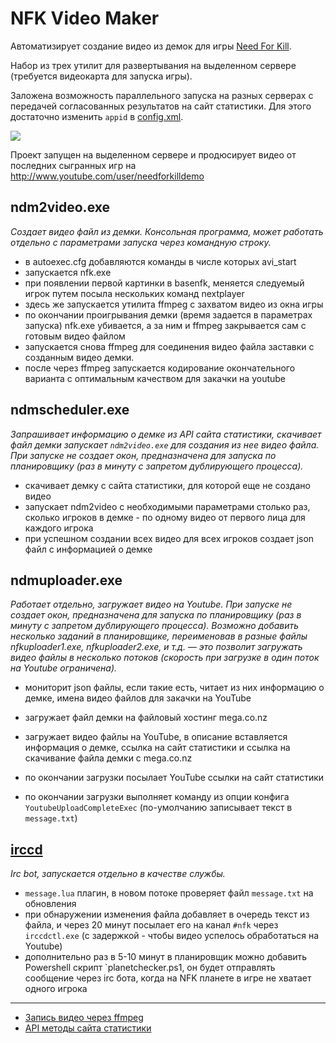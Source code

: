 NFK Video Maker
=============

Автоматизирует создание видео из демок для игры [Need For Kill](http://needforkill.ru). 

Набор из трех утилит для развертывания на выделенном сервере (требуется видеокарта для запуска игры). 

Заложена возможность параллельного запуска на разных серверах с передачей согласованных результатов на сайт статистики. Для этого достаточно изменить `appid` в [config.xml](https://github.com/HarpyWar/nfk-demomaker/blob/master/Helper/config.xml).


![](http://i.imgur.com/MZYuFaM.png)

Проект запущен на выделенном сервере и продюсирует видео от последних сыгранных игр на http://www.youtube.com/user/needforkilldemo

ndm2video.exe
--
*Создает видео файл из демки. Консольная программа, может работать отдельно с параметрами запуска через командную строку.*
- в autoexec.cfg добавляются команды в числе которых avi_start
- запускается nfk.exe
- при появлении первой картинки в basenfk, меняется следуемый игрок путем посыла нескольких команд nextplayer
- здесь же запускается утилита ffmpeg с захватом видео из окна игры
- по окончании проигрывания демки (время задается в параметрах запуска) nfk.exe убивается, а за ним и ffmpeg закрывается сам с готовым видео файлом
- запускается снова ffmpeg для соединения видео файла заставки с созданным видео демки.
- после через ffmpeg запускается кодирование окончательного варианта с оптимальным качеством для закачки на youtube

ndmscheduler.exe
--
*Запрашивает информацию о демке из API сайта статистики, скачивает файл демки запускает `ndm2video.exe` для создания из нее видео файла. При запуске не создает окон, предназначена для запуска по планировщику (раз в минуту с запретом дублирующего процесса).*
- скачивает демку с сайта статистики, для которой еще не создано видео
- запускает ndm2video с необходимыми параметрами столько раз, сколько игроков в демке - по одному видео от первого лица для каждого игрока 
- при успешном создании всех видео для всех игроков создает json файл с информацией о демке

ndmuploader.exe
--
*Работает отдельно, загружает видео на Youtube. При запуске не создает окон, предназначена для запуска по планировщику (раз в минуту с запретом дублирующего процесса). Возможно добавить несколько заданий в планировщике, переименовав в разные файлы nfkuploader1.exe, nfkuploader2.exe, и т.д.  &mdash; это позволит загружать видео файлы в несколько потоков (скорость при загрузке в один поток на Youtube ограничена).*
- мониторит json файлы, если такие есть, читает из них информацию о демке, имена видео файлов для закачки на YouTube
- загружает файл демки на файловый хостинг mega.co.nz
- загружает видео файлы на YouTube, в описание вставляется информация о демке, ссылка на сайт статистики и ссылка на скачивание файла демки с mega.co.nz 

- по окончании загрузки посылает YouTube ссылки на сайт статистики
- по окончании загрузки выполняет команду из опции конфига `YoutubeUploadCompleteExec` (по-умолчанию записывает текст в `message.txt`)

[irccd](https://redmine.malikania.fr/projects/irccd)
--
*Irc bot, запускается отдельно в качестве службы.*
- `message.lua` плагин, в новом потоке проверяет файл `message.txt` на обновления
- при обнаружении изменения файла добавляет в очередь текст из файла, и через 20 минут посылает его на канал `#nfk` через `irccdctl.exe` (с задержкой - чтобы видео успелось обработаться на Youtube)
- дополнительно раз в 5-10 минут в планировщик можно добавить Powershell скрипт `planetchecker.ps1, он будет отправлять сообщение через irc бота, когда на NFK планете в игре не хватает одного игрока

-------
* [Запись видео через ffmpeg](https://github.com/HarpyWar/nfk-videomaker/wiki/Capture-video-ffmpeg)
* [API методы сайта статистики](https://github.com/HarpyWar/nfk-videomaker/wiki/NFK-API-methods)
